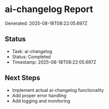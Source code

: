 # ai-changelog Report

Generated: 2025-08-18T08:22:05.697Z

## Status
- Task: ai-changelog
- Status: Completed
- Timestamp: 2025-08-18T08:22:05.697Z

## Next Steps
- Implement actual ai-changelog functionality
- Add proper error handling
- Add logging and monitoring
